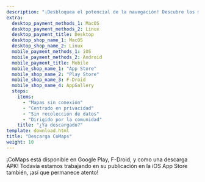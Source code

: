 ```yaml
---
description: "¡Desbloquea el potencial de la navegación! Descubre los mapas sin conexión, funcionalidades centradas en la privacidad, y una aplicación dirigida por la comunidad"
extra:
  desktop_payment_methods_1: MacOS
  desktop_payment_methods_2: Linux
  desktop_payment_title: Desktop
  desktop_shop_name_1: MacOS
  desktop_shop_name_2: Linux
  mobile_payment_methods_1: iOS
  mobile_payment_methods_2: Android
  mobile_payment_title: Mobile
  mobile_shop_name_1: "App Store"
  mobile_shop_name_2: "Play Store"
  mobile_shop_name_3: F-Droid
  mobile_shop_name_4: AppGallery
  steps:
    items:
      - "Mapas sin conexión"
      - "Centrado en privacidad"
      - "Sin recolección de datos"
      - "Dirigido por la comunidad"
    title: "¿Ya descargado?"
template: download.html
title: "Descarga CoMaps"
weight: 10
---
```


¡CoMaps está disponible en Google Play, F-Droid, y como una descarga APK!
Todavía estamos trabajando en su publicación en la iOS App Store también,
¡así que permanece atento!
